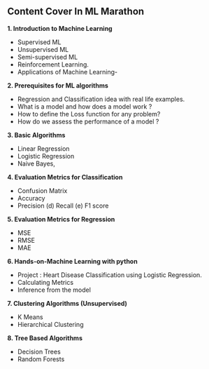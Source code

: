 ## Content Cover In ML Marathon

**1. Introduction to Machine Learning**

 - Supervised ML  
 - Unsupervised ML 
 - Semi-supervised ML 
 - Reinforcement Learning. 
 - Applications of Machine Learning-

**2. Prerequisites for ML algorithms**

 - Regression and Classification idea with real life examples. 
 - What is a model and how does a model work ? 
 - How to define the Loss function for any problem? 
 - How do we assess the performance of a model ?

**3. Basic Algorithms**

 - Linear Regression
 - Logistic Regression
 - Naive Bayes,

**4. Evaluation Metrics for Classification**

 - Confusion Matrix 
 - Accuracy
 - Precision (d) Recall (e) F1 score

**5. Evaluation Metrics for Regression**

 - MSE 
 - RMSE 
 - MAE

**6. Hands-on-Machine Learning with python**

 - Project : Heart Disease Classification using Logistic Regression. 
 - Calculating Metrics
 - Inference from the model

**7. Clustering Algorithms (Unsupervised)**

 - K Means
 - Hierarchical Clustering

**8. Tree Based Algorithms**

 - Decision Trees
 - Random Forests
